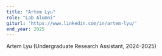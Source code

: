 ```yaml
---
title: "Artem Lyu"
role: "Lab Alumni"
giturl: 'https://www.linkedin.com/in/artem-lyu/'
end_year: 2025
---
```

Artem Lyu (Undergraduate Research Assistant, 2024-2025)